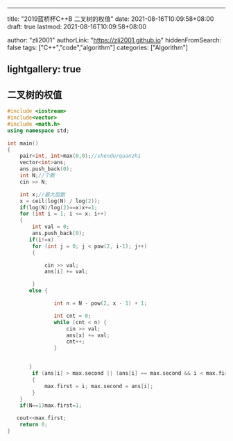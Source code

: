 

---

title: "2019蓝桥杯C++B 二叉树的权值"
date: 2021-08-16T10:09:58+08:00
draft: true
lastmod: 2021-08-16T10:09:58+08:00

author: "zli2001"
authorLink: "https://zli2001.github.io"
hiddenFromSearch: false
tags: ["C++","code","algorithm"]
categories: ["Algorithm"]


lightgallery: true
---

<!--more-->

## 二叉树的权值

```cpp
#include <iostream>
#include<vector>
#include <math.h>
using namespace std;

int main()
{
    pair<int, int>max(0,0);//shendu/quanzhi
    vector<int>ans;
    ans.push_back(0);
    int N;//个数
    cin >> N;

    int x;//最大层数
    x = ceil(log(N) / log(2));
    if(log(N)/log(2)==x)x+=1;
    for (int i = 1; i <= x; i++)
    {
        int val = 0;
        ans.push_back(0);
       if(i!=x)
        for (int j = 0; j < pow(2, i-1); j++)
        {

            cin >> val;
            ans[i] += val;

        }
       else {

               int n = N - pow(2, x - 1) + 1;

               int cnt = 0;
               while (cnt < n) {
                   cin >> val;
                   ans[x] += val;
                   cnt++;
               }


       }
        if (ans[i] > max.second || (ans[i] == max.second && i < max.first))
        {
            max.first = i; max.second = ans[i];
        }
    }
    if(N==1)max.first=1;

   cout<<max.first;
    return 0;
}


```

